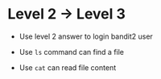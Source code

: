 Level 2 → Level 3
===

- Use level 2 answer to login bandit2 user

- Use `ls` command can find a file

- Use `cat` can read file content